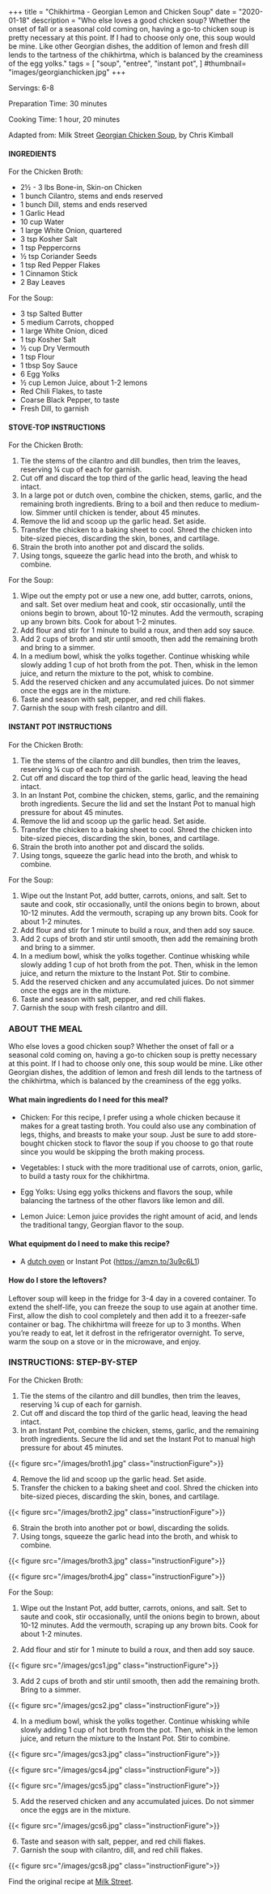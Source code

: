+++
title = "Chikhirtma - Georgian Lemon and Chicken Soup"
date = "2020-01-18"
description = "Who else loves a good chicken soup? Whether the onset of fall or a seasonal cold coming on, having a go-to chicken soup is pretty necessary at this point. If I had to choose only one, this soup would be mine. Like other Georgian dishes, the addition of lemon and fresh dill lends to the tartness of the chikhirtma, which is balanced by the creaminess of the egg yolks."
tags = [
    "soup",
    "entree",
    "instant pot",
]
#thumbnail= "images/georgianchicken.jpg"
+++

Servings: 6-8 <!--more-->

Preparation Time: 30 minutes 

Cooking Time: 1 hour, 20 minutes

Adapted from: Milk Street [Georgian Chicken Soup](https://wskg.org/episodes/milk-street-suppers-ep-106/), by Chris Kimball

#### INGREDIENTS 

For the Chicken Broth: 

* 2½ - 3 lbs Bone-in, Skin-on Chicken 
* 1 bunch Cilantro, stems and ends reserved
* 1 bunch Dill, stems and ends reserved
* 1 Garlic Head 
* 10 cup Water 
* 1 large White Onion, quartered 
* 3 tsp Kosher Salt 
* 1 tsp Peppercorns 
* ½ tsp Coriander Seeds 
* 1 tsp Red Pepper Flakes 
* 1 Cinnamon Stick 
* 2 Bay Leaves 

For the Soup: 

* 3 tsp Salted Butter 
* 5 medium Carrots, chopped 
* 1 large White Onion, diced 
* 1 tsp Kosher Salt  
* ½ cup Dry Vermouth 
* 1 tsp Flour 
* 1 tbsp Soy Sauce
* 6 Egg Yolks 
* ½ cup Lemon Juice, about 1-2 lemons
* Red Chili Flakes, to taste
* Coarse Black Pepper, to taste
* Fresh Dill, to garnish 

#### STOVE-TOP INSTRUCTIONS 

For the Chicken Broth: 

1. Tie the stems of the cilantro and dill bundles, then trim the leaves, reserving ¼ cup of each for garnish. 
2. Cut off and discard the top third of the garlic head, leaving the head intact. 
3. In a large pot or dutch oven, combine the chicken, stems, garlic, and the remaining broth ingredients. Bring to a boil and then reduce to medium-low. Simmer until chicken is tender, about 45 minutes.
4. Remove the lid and scoop up the garlic head. Set aside. 
5. Transfer the chicken to a baking sheet to cool. Shred the chicken into bite-sized pieces, discarding the skin, bones, and cartilage. 
6. Strain the broth into another pot and discard the solids. 
7. Using tongs, squeeze the garlic head into the broth, and whisk to combine. 

For the Soup: 

1. Wipe out the empty pot or use a new one, add butter, carrots, onions, and salt. Set over medium heat and cook, stir occasionally, until the onions begin to brown, about 10-12 minutes. Add the vermouth, scraping up any brown bits. Cook for about 1-2 minutes. 
2. Add flour and stir for 1 minute to build a roux, and then add soy sauce. 
3. Add 2 cups of broth and stir until smooth, then add the remaining broth and bring to a simmer. 
4. In a medium bowl, whisk the yolks together. Continue whisking while slowly adding 1 cup of hot broth from the pot. Then, whisk in the lemon juice, and return the mixture to the pot, whisk to combine. 
5. Add the reserved chicken and any accumulated juices. Do not simmer once the eggs are in the mixture. 
6. Taste and season with salt, pepper, and red chili flakes.
7. Garnish the soup with fresh cilantro and dill.  

#### INSTANT POT INSTRUCTIONS

For the Chicken Broth: 

1. Tie the stems of the cilantro and dill bundles, then trim the leaves, reserving ¼ cup of each for garnish. 
2. Cut off and discard the top third of the garlic head, leaving the head intact. 
3. In an Instant Pot, combine the chicken, stems, garlic, and the remaining broth ingredients. Secure the lid and set the Instant Pot to manual high pressure for about 45 minutes.
4. Remove the lid and scoop up the garlic head. Set aside. 
5. Transfer the chicken to a baking sheet to cool. Shred the chicken into bite-sized pieces, discarding the skin, bones, and cartilage. 
6. Strain the broth into another pot and discard the solids. 
7. Using tongs, squeeze the garlic head into the broth, and whisk to combine.  

For the Soup: 

1. Wipe out the Instant Pot, add butter, carrots, onions, and salt. Set to saute and cook, stir occasionally, until the onions begin to brown, about 10-12 minutes. Add the vermouth, scraping up any brown bits. Cook for about 1-2 minutes. 
2. Add flour and stir for 1 minute to build a roux, and then add soy sauce.  
3. Add 2 cups of broth and stir until smooth, then add the remaining broth and bring to a simmer. 
4. In a medium bowl, whisk the yolks together. Continue whisking while slowly adding 1 cup of hot broth from the pot. Then, whisk in the lemon juice, and return the mixture to the Instant Pot. Stir to combine. 
5. Add the reserved chicken and any accumulated juices. Do not simmer once the eggs are in the mixture. 
6. Taste and season with salt, pepper, and red chili flakes.
7. Garnish the soup with fresh cilantro and dill. 

### ABOUT THE MEAL

Who else loves a good chicken soup? Whether the onset of fall or a seasonal cold coming on, having a go-to chicken soup is pretty necessary at this point. If I had to choose only one, this soup would be mine. Like other Georgian dishes, the addition of lemon and fresh dill lends to the tartness of the chikhirtma, which is balanced by the creaminess of the egg yolks.

#### What main ingredients do I need for this meal?

* Chicken: For this recipe, I prefer using a whole chicken because it makes for a great tasting broth. You could also use any combination of legs, thighs, and breasts to make your soup. Just be sure to add store-bought chicken stock to flavor the soup if you choose to go that route since you would be skipping the broth making process. 

* Vegetables: I stuck with the more traditional use of carrots, onion, garlic, to build a tasty roux for the chikhirtma.  

* Egg Yolks: Using egg yolks thickens and flavors the soup, while balancing the tartness of the other flavors like lemon and dill. 

* Lemon Juice: Lemon juice provides the right amount of acid, and lends the traditional tangy, Georgian flavor to the soup. 

#### What equipment do I need to make this recipe?

* A [dutch oven](https://amzn.to/3o7zDem) or Instant Pot (https://amzn.to/3u9c6L1)

#### How do I store the leftovers?

Leftover soup will keep in the fridge for 3-4 day in a covered container. To extend the shelf-life, you can freeze the soup to use again at another time. First, allow the dish to cool completely and then add it to a freezer-safe container or bag. The chikhirtma will freeze for up to 3 months. When you’re ready to eat, let it defrost in the refrigerator overnight. To serve, warm the soup on a stove or in the microwave, and enjoy.

### INSTRUCTIONS: STEP-BY-STEP 

For the Chicken Broth: 

1. Tie the stems of the cilantro and dill bundles, then trim the leaves, reserving ¼ cup of each for garnish. 
2. Cut off and discard the top third of the garlic head, leaving the head intact. 
3. In an Instant Pot, combine the chicken, stems, garlic, and the remaining broth ingredients. Secure the lid and set the Instant Pot to manual high pressure for about 45 minutes.

{{< figure src="/images/broth1.jpg" class="instructionFigure">}}

4. Remove the lid and scoop up the garlic head. Set aside. 
5. Transfer the chicken to a baking sheet and cool. Shred the chicken into bite-sized pieces, discarding the skin, bones, and cartilage. 

{{< figure src="/images/broth2.jpg" class="instructionFigure">}}

6. Strain the broth into another pot or bowl, discarding the solids. 
7. Using tongs, squeeze the garlic head into the broth, and whisk to combine.  

{{< figure src="/images/broth3.jpg" class="instructionFigure">}}

{{< figure src="/images/broth4.jpg" class="instructionFigure">}}

For the Soup: 

1. Wipe out the Instant Pot, add butter, carrots, onions, and salt. Set to saute and cook, stir occasionally, until the onions begin to brown, about 10-12 minutes. Add the vermouth, scraping up any brown bits. Cook for about 1-2 minutes. 

2. Add flour and stir for 1 minute to build a roux, and then add soy sauce. 

{{< figure src="/images/gcs1.jpg" class="instructionFigure">}}

3. Add 2 cups of broth and stir until smooth, then add the remaining broth. Bring to a simmer. 

{{< figure src="/images/gcs2.jpg" class="instructionFigure">}}


4. In a medium bowl, whisk the yolks together. Continue whisking while slowly adding 1 cup of hot broth from the pot. Then, whisk in the lemon juice, and return the mixture to the Instant Pot. Stir to combine. 

{{< figure src="/images/gcs3.jpg" class="instructionFigure">}}

{{< figure src="/images/gcs4.jpg" class="instructionFigure">}}

{{< figure src="/images/gcs5.jpg" class="instructionFigure">}}

5. Add the reserved chicken and any accumulated juices. Do not simmer once the eggs are in the mixture. 

{{< figure src="/images/gcs6.jpg" class="instructionFigure">}}

6. Taste and season with salt, pepper, and red chili flakes.
7. Garnish the soup with cilantro, dill, and red chili flakes.  

{{< figure src="/images/gcs8.jpg" class="instructionFigure">}}

Find the original recipe at [Milk Street](https://www.177milkstreet.com/recipes/georgian-chicken-soup).
